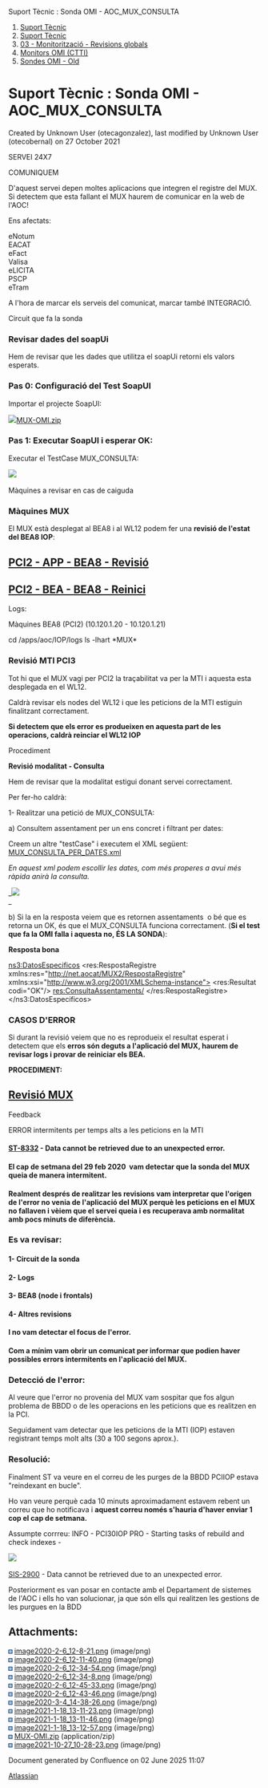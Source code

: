 Suport Tècnic : Sonda OMI - AOC\_MUX\_CONSULTA  

1.  [Suport Tècnic](index.html)
2.  [Suport Tècnic](13893782.html)
3.  [03 - Monitorització - Revisions globals](26313327.html)
4.  [Monitors OMI (CTTI)](26313608.html)
5.  [Sondes OMI - Old](Sondes-OMI---Old_41519617.html)

Suport Tècnic : Sonda OMI - AOC\_MUX\_CONSULTA
==============================================

Created by Unknown User (otecagonzalez), last modified by Unknown User (otecobernal) on 27 October 2021

SERVEI 24X7

COMUNIQUEM

D'aquest servei depen moltes aplicacions que integren el registre del MUX. Si detectem que esta fallant el MUX haurem de comunicar en la web de l'AOC!

Ens afectats:

eNotum  
EACAT  
eFact  
Valisa  
eLICITA  
PSCP  
eTram

A l'hora de marcar els serveis del comunicat, marcar també INTEGRACIÓ.

Circuit que fa la sonda

### Revisar dades del soapUi

Hem de revisar que les dades que utilitza el soapUi retorni els valors esperats.

### Pas 0: Configuració del Test SoapUI

Importar el projecte SoapUI:

[![](download/resources/com.atlassian.confluence.plugins.confluence-view-file-macro:view-file-macro-resources/images/placeholder-medium-zip.png)MUX-OMI.zip](/download/attachments/34504901/MUX-OMI.zip?version=1&modificationDate=1635323208159&api=v2)

### Pas 1: Executar SoapUI i esperar OK:

Executar el TestCase MUX\_CONSULTA:

![](attachments/34504901/64979022.png)

Màquines a revisar en cas de caiguda

### Màquines MUX

El MUX està desplegat al BEA8 i al WL12 podem fer una **revisió de l'estat del BEA8 IOP**:

**[PCI2 - APP - BEA8 - Revisió](41520849.html)**
------------------------------------------------

**[PCI2 - BEA - BEA8 - Reinici](PCI2---BEA---BEA8---Reinici_41520848.html)**
----------------------------------------------------------------------------

  
Logs:

Màquines BEA8 (PCI2) (10.120.1.20 - 10.120.1.21)

cd /apps/aoc/IOP/logs
ls -lhart \*MUX\*

### Revisió MTI PCI3

Tot hi que el MUX vagi per PCI2 la traçabilitat va per la MTI i aquesta esta desplegada en el WL12.

Caldrà revisar els nodes del WL12 i que les peticions de la MTI estiguin finalitzant correctament.

**Si detectem que els error es produeixen en aquesta part de les operacions, caldrà reinciar el WL12 IOP**

Procediment

**Revisió modalitat - Consulta**

Hem de revisar que la modalitat estigui donant servei correctament.

Per fer-ho caldrà:

1- Realitzar una petició de MUX\_CONSULTA:

a) Consultem assentament per un ens concret i filtrant per dates:

Creem un altre "testCase" i executem el XML següent: [MUX\_CONSULTA\_PER\_DATES.xml](attachments/34504895/34504908.xml)

_En aquest xml podem escollir les dates, com més properes a avui més ràpida anirà la consulta._

_![](https://intranet.aoc.cat/plugins/servlet/confluence/placeholder/unknown-attachment?locale=es_ES&version=2)  
_

b) Si la en la resposta veiem que es retornen assentaments  o bé que es retorna un OK, és que el MUX\_CONSULTA funciona correctament. (**Si el test que fa la OMI falla i aquesta no, ÉS LA SONDA**):

**Resposta bona**

 <ns3:DatosEspecificos>
      <res:RespostaRegistre xmlns:res="http://net.aocat/MUX2/RespostaRegistre" xmlns:xsi="http://www.w3.org/2001/XMLSchema-instance">
               <res:Resultat codi="OK"/>
               <res:ConsultaAssentaments/>
      </res:RespostaRegistre>
 </ns3:DatosEspecificos>

### CASOS D'ERROR

Si durant la revisió veiem que no es reprodueix el resultat esperat i detectem que els **erros són deguts a l'aplicació del MUX, haurem de revisar logs i provar de reiniciar els BEA.**

  

**PROCEDIMENT:**

**[Revisió MUX](41518245.html)**
--------------------------------

Feedback

ERROR intermitents per temps alts a les peticions en la MTI

#### [ST-8332](https://contacte.aoc.cat/browse/ST-8332?src=confmacro) - Data cannot be retrieved due to an unexpected error.

#### El cap de setmana del 29 feb 2020  vam detectar que la sonda del MUX queia de manera intermitent.

#### Realment després de realitzar les revisions vam interpretar que l'origen de l'error no venia de l'aplicació del MUX perquè les peticions en el MUX no fallaven i vèiem que el servei queia i es recuperava amb normalitat amb pocs minuts de diferència.

### Es va revisar:

#### 1- Circuit de la sonda

#### 2- Logs

#### 3- BEA8 (node i frontals)

#### 4- Altres revisions

#### **I no vam detectar el focus de l'error.**

#### **Com a mínim vam obrir un comunicat per informar que podien haver possibles errors intermitents en l'aplicació del MUX.**

### Detecció de l'error:

Al veure que l'error no provenia del MUX vam sospitar que fos algun problema de BBDD o de les operacions en les peticions que es realitzen en la PCI.

Seguidament vam detectar que les peticions de la MTI (IOP) estaven registrant temps molt alts (30 a 100 segons aprox.).

  

  

### Resolució:

Finalment ST va veure en el correu de les purges de la BBDD PCIIOP estava "reindexant en bucle".

Ho van veure perquè cada 10 minuts aproximadament estavem rebent un correu que ho notificava i **aquest correu només s'hauria d'haver enviar 1 cop el cap de setmana.**

  

Assumpte corrreu: INFO - PCI30IOP PRO - Starting tasks of rebuild and check indexes -

![](https://intranet.aoc.cat/plugins/servlet/confluence/placeholder/unknown-attachment?locale=es_ES&version=2)

  

[SIS-2900](https://contacte.aoc.cat/browse/SIS-2900?src=confmacro) - Data cannot be retrieved due to an unexpected error.

Posteriorment es van posar en contacte amb el Departament de sistemes de l'AOC i ells ho van solucionar, ja que són ells qui realitzen les gestions de les purgues en la BDD

  

Attachments:
------------

![](images/icons/bullet_blue.gif) [image2020-2-6\_12-8-21.png](attachments/34504901/34504902.png) (image/png)  
![](images/icons/bullet_blue.gif) [image2020-2-6\_12-11-40.png](attachments/34504901/34504903.png) (image/png)  
![](images/icons/bullet_blue.gif) [image2020-2-6\_12-34-54.png](attachments/34504901/34504911.png) (image/png)  
![](images/icons/bullet_blue.gif) [image2020-2-6\_12-34-8.png](attachments/34504901/34504912.png) (image/png)  
![](images/icons/bullet_blue.gif) [image2020-2-6\_12-45-33.png](attachments/34504901/34504913.png) (image/png)  
![](images/icons/bullet_blue.gif) [image2020-2-6\_12-43-46.png](attachments/34504901/34504914.png) (image/png)  
![](images/icons/bullet_blue.gif) [image2020-3-4\_14-38-26.png](attachments/34504901/36339804.png) (image/png)  
![](images/icons/bullet_blue.gif) [image2021-1-18\_13-11-23.png](attachments/34504901/41520376.png) (image/png)  
![](images/icons/bullet_blue.gif) [image2021-1-18\_13-11-46.png](attachments/34504901/41520377.png) (image/png)  
![](images/icons/bullet_blue.gif) [image2021-1-18\_13-12-57.png](attachments/34504901/41520379.png) (image/png)  
![](images/icons/bullet_blue.gif) [MUX-OMI.zip](attachments/34504901/64979021.zip) (application/zip)  
![](images/icons/bullet_blue.gif) [image2021-10-27\_10-28-23.png](attachments/34504901/64979022.png) (image/png)  

Document generated by Confluence on 02 June 2025 11:07

[Atlassian](http://www.atlassian.com/)